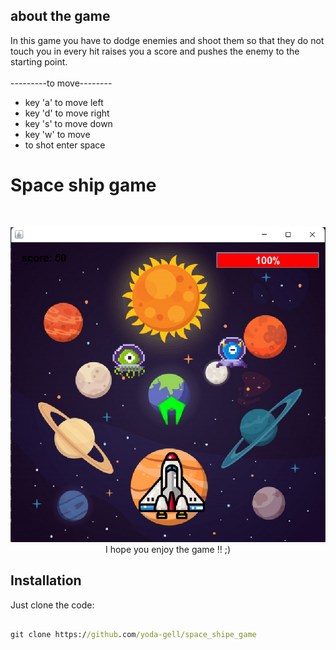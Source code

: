 ## about the game  
In this game you have to dodge enemies and shoot them so that they do not touch you in every hit raises you a score and pushes the enemy to the starting point.
<br/>
<br/> ---------to move--------   
* key 'a' to move left  <br/>
* key 'd' to move right <br/>
* key 's' to move down  <br/>
* key 'w' to move       <br/>
* to shot enter space   <br/>

# Space ship game
<br/>

<p align="center">
  <img src="https://github.com/yoda-gell/space_shipe_game/blob/master/image.bmp" />
  I hope you enjoy the game !! ;)
</p>


## Installation
Just clone the code: <br/>
```cmd

git clone https://github.com/yoda-gell/space_shipe_game

```
